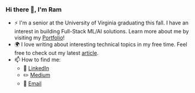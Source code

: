 ### Hi there 👋, I'm Ram

- :zap: I'm a senior at the University of Virginia graduating this fall. I have an interest in building Full-Stack ML/AI solutions. Learn more about me by visiting my [Portfolio](https://ramvegiraju.github.io/PersonalPortfolio/)!
- :earth_africa: I love writing about interesting technical topics in my free time. Feel free to check out my latest [article](https://towardsdatascience.com/building-web-applications-with-streamlit-for-nlp-projects-cdc1cf0b38db).
- 📫 How to find me: 
  - :office: [LinkedIn](https://www.linkedin.com/in/ram-vegiraju-81272b162/)
  - :pencil2: [Medium](https://ram-vegiraju.medium.com/)
  - :email: [Email](rav3sa@virginia.edu)

<!--
**RamVegiraju/RamVegiraju** is a ✨ _special_ ✨ repository because its `README.md` (this file) appears on your GitHub profile.

Here are some ideas to get you started:

- 🔭 I’m currently working on ...
- 🌱 I’m currently learning ...
- 👯 I’m looking to collaborate on ...
- 🤔 I’m looking for help with ...
- 💬 Ask me about ...
- 📫 How to reach me: ...
- 😄 Pronouns: ...
- ⚡ Fun fact: ...
-->
